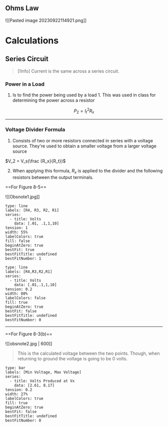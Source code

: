 ## Ohms Law
![[Pasted image 20230922114921.png]]

# Calculations
## Series Circuit 

>[!Info]
>Current is the same across a series circuit. 


### Power in a Load
1.  Is to find the power being used by a load
		1. This was used in class for determining the power across a resistor

$$P_2=I_t^2R_x$$

---
### Voltage Divider Formula

1. Consists of two or more resistors connected in series with a voltage source. They're used to obtain a smaller voltage from a larger voltage source

$V_2 = V_s(\frac {R_x}{R_t})$

2. When applying this formula, $R_x$ is applied to the divider and the following resistors between the output terminals.


==For Figure 8-5==

 ![[Obsnote1.jpg]]

```chart
type: line
labels: [R4, R3, R2, R1]
series:
  - title: Volts
    data: [.01, .1,1,10]
tension: 1
width: 55%
labelColors: true
fill: false
beginAtZero: true
bestFit: true
bestFitTitle: undefined
bestFitNumber: 1
```
```chart
type: line
labels: [R4,R3,R2,R1]
series:
  - title: Volts
    data: [.01,.1,1,10]
tension: 0.2
width: 80%
labelColors: false
fill: true
beginAtZero: true
bestFit: false
bestFitTitle: undefined
bestFitNumber: 0
```

---

==For Figure 8-3(b)==

![[obsnote2.jpg | 600]]

>This is the calculated voltage between the two points. Though, when returning to ground the voltage is going to be 0 volts.

```chart
type: bar
labels: [Min Voltage, Max Voltage]
series:
  - title: Volts Produced at Vx
    data: [2.61, 8.17]
tension: 0.2
width: 27%
labelColors: true
fill: true
beginAtZero: true
bestFit: false
bestFitTitle: undefined
bestFitNumber: 0
```

